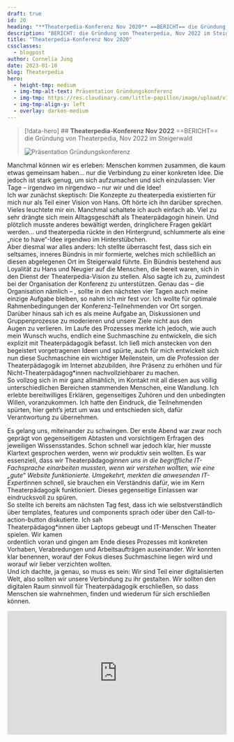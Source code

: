 ```yaml
---
draft: true
id: 20
heading: "**Theaterpedia-Konferenz Nov 2020** ==BERICHT== die Gründung von Theaterpedia, Nov 2022 im Steigerwald"
description: "BERICHT: die Gründung von Theaterpedia, Nov 2022 im Steigerwald"
title: "Theaterpedia-Konferenz Nov 2020"
cssclasses:
  - blogpost
author: Cornelia Jung
date: 2023-01-10
blog: Theaterpedia
hero:
  - height-tmp: medium
  - img-tmp-alt-text: Präsentation Gründungskonferenz
  - img-tmp: https://res.cloudinary.com/little-papillon/image/upload/v1723041787/praesentation_gruendungskonferenz_qjws7i.jpg
  - img-tmp-align-y: left
  - overlay: darken-medium
---
```

> [!data-hero] ## **Theaterpedia-Konferenz Nov 2022** ==BERICHT== die Gründung von Theaterpedia, Nov 2022 im Steigerwald
> 
> ![Präsentation Gründungskonferenz](https://res.cloudinary.com/little-papillon/image/upload/v1723041787/praesentation_gruendungskonferenz_qjws7i.jpg)

<!-- CREARIS_PUBLISH -->

Manchmal können wir es erleben: Menschen kommen zusammen, die kaum etwas gemeinsam haben… nur die Verbindung zu einer konkreten Idee. Die jedoch ist stark genug, um sich aufzumachen und sich einzulassen: Vier Tage – irgendwo im nirgendwo – nur wir und die Idee!  
Ich war zunächst skeptisch: Die Konzepte zu theaterpedia existierten für mich nur als Teil einer Vision von Hans. Oft hörte ich ihn darüber sprechen. Vieles leuchtete mir ein. Manchmal schaltete ich auch einfach ab. Viel zu sehr drängte sich mein Alltagsgeschäft als Theaterpädagogin hinein. Und plötzlich musste anderes bewältigt werden, dringlichere Fragen geklärt werden… und theaterpedia rückte in den Hintergrund, schlummerte als eine „nice to have“-Idee irgendwo im Hinterstübchen.  
Aber diesmal war alles anders: Ich stellte überrascht fest, dass sich ein seltsames, inneres Bündnis in mir formierte, welches mich schließlich an diesen abgelegenen Ort im Steigerwald führte. Ein Bündnis bestehend aus Loyalität zu Hans und Neugier auf die Menschen, die bereit waren, sich in den Dienst der Theaterpedia-Vision zu stellen. Also sagte ich zu, zumindest bei der Organisation der Konferenz zu unterstützen. Genau das – die Organisation nämlich – , sollte in den nächsten vier Tagen auch meine einzige Aufgabe bleiben, so nahm ich mir fest vor. Ich wollte für optimale Rahmenbedingungen der Konferenz-Teilnehmenden vor Ort sorgen. Darüber hinaus sah ich es als meine Aufgabe an, Diskussionen und Gruppenprozesse zu moderieren und unsere Ziele nicht aus den  
Augen zu verlieren. Im Laufe des Prozesses merkte ich jedoch, wie auch mein Wunsch wuchs, endlich eine Suchmaschine zu entwickeln, die sich explizit mit Theaterpädagogik befasst. Ich ließ mich anstecken von den begeistert vorgetragenen Ideen und spürte, auch für mich entwickelt sich nun diese Suchmaschine ein wichtiger Meilenstein, um die Profession der Theaterpädagogik im Internet abzubilden, ihre Präsenz zu erhöhen und für Nicht-Theaterpädagog*innen nachvollziehbarer zu machen.  
So vollzog sich in mir ganz allmählich, im Kontakt mit all diesen aus völlig unterschiedlichen Bereichen stammenden Menschen, eine Wandlung. Ich erlebte bereitwilliges Erklären, gegenseitiges Zuhören und den unbedingten Willen, voranzukommen. Ich hatte den Eindruck, die Teilnehmenden spürten, hier geht’s jetzt um was und entschieden sich, dafür Verantwortung zu übernehmen. 

Es gelang uns, miteinander zu schwingen. Der erste Abend war zwar noch geprägt von gegenseitigem Abtasten und vorsichtigem Erfragen des jeweiligen Wissensstandes. Schon schnell war jedoch klar, hier musste Klartext gesprochen werden, wenn wir produktiv sein wollten. Es war essenziell, dass wir Theaterpädagog*innen uns in die begriffliche IT-Fachsprache einarbeiten mussten, wenn wir verstehen wollten, wie eine „gute“ Website funktionierte. Umgekehrt, merkten die anwesenden IT-Expert*innen schnell, sie brauchen ein Verständnis dafür, wie im Kern Theaterpädagogik funktioniert. Dieses gegenseitige Einlassen war eindrucksvoll zu spüren.  
So stellte ich bereits am nächsten Tag fest, dass ich wie selbstverständlich über templates, features und components sprach oder über den Call-to-action-button diskutierte. Ich sah  
Theaterpädagog*innen über Laptops gebeugt und IT-Menschen Theater spielen. Wir kamen  
ordentlich voran und gingen am Ende dieses Prozesses mit konkreten Vorhaben, Verabredungen und Arbeitsaufträgen auseinander. Wir konnten klar benennen, worauf der Fokus dieses Suchmaschine liegen wird und worauf wir lieber verzichten wollten.  
Und ich dachte, ja genau, so muss es sein: Wir sind Teil einer digitalisierten Welt, also sollten wir unsere Verbindung zu ihr gestalten. Wir sollten den digitalen Raum sinnvoll für Theaterpädagogik erschließen, so dass Menschen sie wahrnehmen, finden und wiederum für sich erschließen können.

<div style="padding:56.25% 0 0 0;position:relative;"><iframe src="https://player.vimeo.com/video/879101354?h=e56b64c191&amp;badge=0&amp;autopause=0&amp;player_id=0&amp;app_id=58479" frameborder="0" allow="autoplay; fullscreen; picture-in-picture; clipboard-write" style="position:absolute;top:0;left:0;width:100%;height:100%;" title="2 Gehört werden – die Erfahrung von Selbstwirksamkeit" data-ready="true"></iframe></div>